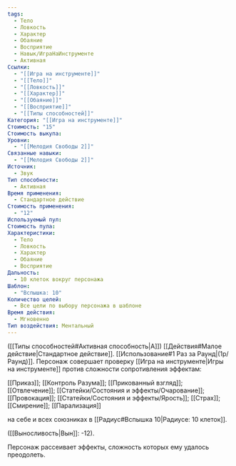 ```yaml
---
tags:
  - Тело
  - Ловкость
  - Характер
  - Обаяние
  - Восприятие
  - Навык/ИграНаИнструменте
  - Активная
Ссылки:
  - "[[Игра на инструменте]]"
  - "[[Тело]]"
  - "[[Ловкость]]"
  - "[[Характер]]"
  - "[[Обаяние]]"
  - "[[Восприятие]]"
  - "[[Типы способностей]]"
Категория: "[[Игра на инструменте]]"
Стоимость: "15"
Стоимость выкупа: 
Уровни:
  - "[[Мелодия Свободы 2]]"
Связанные навыки:
  - "[[Мелодия Свободы 2]]"
Источник:
  - Звук
Тип способности:
  - Активная
Время применения:
  - Стандартное действие
Стоимость применения:
  - "12"
Используемый пул: 
Стоимость пула: 
Характеристики:
  - Тело
  - Ловкость
  - Характер
  - Обаяние
  - Восприятие
Дальность:
  - 10 клеток вокруг персонажа
Шаблон:
  - "Вспышка: 10"
Количество целей:
  - Все цели по выбору персонажа в шаблоне
Время действия:
  - Мгновенно
Тип воздействия: Ментальный
---
```

([[Типы способностей#Активная способность|А]]) [[Действия#Малое действие|Стандартное действие]]. [[Использование#1 Раз за Раунд|(1р/Раунд)]]. Персонаж совершает проверку [[Игра на инструменте|Игры на инструменте]] против сложности сопротивления эффектам: 

[[Приказ]]; [[Контроль Разума]]; [[Прикованный взгляд]]; [[Отвлечение]]; [[Статейки/Состояния и эффекты/Очарование]]; [[Провокация]]; [[Статейки/Состояния и эффекты/Ярость]]; [[Страх]]; [[Смирение]]; [[Парализация]] 

на себе и всех союзниках в [[Радиус#Вспышка 10|Радиусе: 10 клеток]]. 

([[Выносливость|Вын]]: -12).

Персонаж рассеивает эффекты, сложность которых ему удалось преодолеть. 